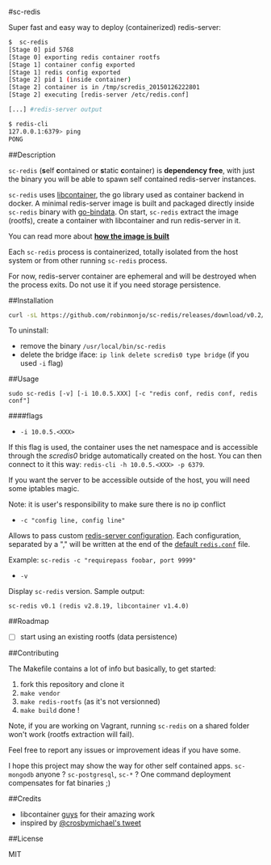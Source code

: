 #sc-redis

Super fast and easy way to deploy (containerized) redis-server:

````bash
$  sc-redis
[Stage 0] pid 5768
[Stage 0] exporting redis container rootfs
[Stage 1] container config exported
[Stage 1] redis config exported
[Stage 2] pid 1 (inside container)
[Stage 2] container is in /tmp/scredis_20150126222801
[Stage 2] executing [redis-server /etc/redis.conf]

[...] #redis-server output

$ redis-cli
127.0.0.1:6379> ping
PONG
````

##Description

`sc-redis` (**s**elf **c**ontained or **s**tatic **c**ontainer) is **dependency free**, with just the binary you will be able to spawn self contained redis-server instances.

`sc-redis` uses [libcontainer](https://github.com/docker/libcontainer), the go library used as container backend in docker.
A minimal redis-server image is built and packaged directly inside `sc-redis` binary with [go-bindata](https://github.com/jteeuwen/go-bindata).
On start, `sc-redis` extract the image (rootfs), create a container with libcontainer and run
redis-server in it.

You can read more about [**how the image is built**](https://github.com/robinmonjo/sc-redis/blob/master/BUILD_IMAGE.md)

Each `sc-redis` process is containerized, totally isolated from the host system or from other running `sc-redis` process.

For now, redis-server container are ephemeral and will be destroyed when the process exits.
Do not use it if you need storage persistence.

##Installation

````bash
curl -sL https://github.com/robinmonjo/sc-redis/releases/download/v0.2/sc-redis-v0.2_x86_64.tgz | tar -C /usr/local/bin -zxf -
````

To uninstall:
* remove the binary `/usr/local/bin/sc-redis`
* delete the bridge iface: `ip link delete scredis0 type bridge` (if you used `-i` flag)

##Usage

`sudo sc-redis [-v] [-i 10.0.5.XXX] [-c "redis conf, redis conf, redis conf"]`


####flags

- `-i 10.0.5.<XXX>`

If this flag is used, the container uses the net namespace and is accessible through the *scredis0* bridge automatically created on the host.
You can then connect to it this way: `redis-cli -h 10.0.5.<XXX> -p 6379`.

If you want the server to be accessible outside of the host, you will need some iptables magic.

Note: it is user's responsibility to make sure there is no ip conflict


- `-c "config line, config line"`

Allows to pass custom [redis-server configuration](http://redis.io/topics/config). Each configuration, separated by a ","
will be written at the end of the [default `redis.conf`](https://raw.githubusercontent.com/antirez/redis/2.8/redis.conf) file.

Example: `sc-redis -c "requirepass foobar, port 9999"`

- `-v`

Display `sc-redis` version. Sample output:

`sc-redis v0.1 (redis v2.8.19, libcontainer v1.4.0)`

##Roadmap

- [ ] start using an existing rootfs (data persistence)

##Contributing

The Makefile contains a lot of info but basically, to get started:

1. fork this repository and clone it
2. `make vendor`
3. `make redis-rootfs` (as it's not versionned)
4. `make build` done !

Note, if you are working on Vagrant, running `sc-redis` on a shared folder won't work (rootfs extraction will fail).

Feel free to report any issues or improvement ideas if you have some.

I hope this project may show the way for other self contained apps. `sc-mongodb` anyone ? `sc-postgresql`, `sc-*` ?
One command deployment compensates for fat binaries ;)

##Credits

* libcontainer [guys](https://github.com/docker/libcontainer/blob/master/MAINTAINERS) for their amazing work
* inspired by [@crosbymichael's tweet](https://twitter.com/crosbymichael/status/543235554263830528)

##License

MIT
